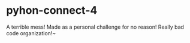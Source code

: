 # pyhon-connect-4
A terrible mess! Made as a personal challenge for no reason! Really bad code organization!~
